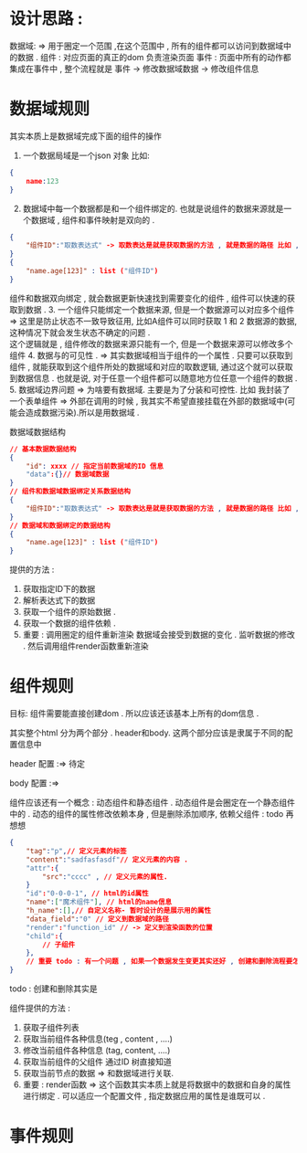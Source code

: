 # 设计思路 :

数据域: => 用于圈定一个范围 ,在这个范围中 , 所有的组件都可以访问到数据域中的数据 . 
组件 : 对应页面的真正的dom 负责渲染页面
事件 : 页面中所有的动作都集成在事件中 , 整个流程就是  事件 -> 修改数据域数据 -> 修改组件信息  

# 数据域规则

其实本质上是数据域完成下面的组件的操作

1. 一个数据局域是一个json 对象 比如:

```json
{
    name:123
}
```
2. 数据域中每一个数据都是和一个组件绑定的. 也就是说组件的数据来源就是一个数据域 ,  组件和事件映射是双向的 . 
```json
{
    "组件ID":"取数表达式" -> 取数表达是就是获取数据的方法 , 就是数据的路径 比如 , name.age[123], 表示的就是获取 对象或者map 中的name字段的age数组的第123 号.
}
{
    "name.age[123]" : list ("组件ID")
}
```
组件和数据双向绑定 , 就会数据更新快速找到需要变化的组件  , 组件可以快速的获取到数据 . 
3. 一个组件只能绑定一个数据来源, 但是一个数据源可以对应多个组件 => 这里是防止状态不一致导致征用, 比如A组件可以同时获取 1 和 2 数据源的数据, 这种情况下就会发生状态不确定的问题 .  
这个逻辑就是 , 组件修改的数据来源只能有一个, 但是一个数据来源可以修改多个组件
4. 数据与的可见性 . =>
其实数据域相当于组件的一个属性 . 只要可以获取到组件 , 就能获取到这个组件所处的数据域和对应的取数逻辑, 通过这个就可以获取到数据信息 . 
也就是说, 对于任意一个组件都可以随意地方位任意一个组件的数据 . 
5. 数据域边界问题 => 为啥要有数据域. 主要是为了分装和可控性. 
比如 我封装了一个表单组件 => 外部在调用的时候 , 我其实不希望直接挂载在外部的数据域中(可能会造成数据污染).所以是用数据域 . 


数据域数据结构 

```json
// 基本数据数据结构
{
    "id": xxxx // 指定当前数据域的ID 信息
    "data":{}// 数据域数据
}
// 组件和数据域数据绑定关系数据结构
{
    "组件ID":"取数表达式" -> 取数表达是就是获取数据的方法 , 就是数据的路径 比如 , name.age[123], 表示的就是获取 对象或者map 中的name字段的age数组的第123 号.
}
// 数据域和数据绑定的数据结构
{
    "name.age[123]" : list ("组件ID")
}
```

提供的方法 : 
1. 获取指定ID下的数据
2. 解析表达式下的数据
3. 获取一个组件的原始数据 . 
4. 获取一个数据的组件依赖 . 
5. 重要 : 调用圈定的组件重新渲染 数据域会接受到数据的变化 . 监听数据的修改 . 然后调用组件render函数重新渲染

# 组件规则

目标: 组件需要能直接创建dom . 所以应该还该基本上所有的dom信息 . 

其实整个html 分为两个部分  . header和body. 这两个部分应该是隶属于不同的配置信息中

header 配置 :=> 待定

body 配置 :=> 

组件应该还有一个概念 : 动态组件和静态组件 . 
动态组件是会圈定在一个静态组件中的 . 动态的组件的属性修改依赖本身 , 但是删除添加顺序, 依赖父组件 : todo 再想想

```json
{
    "tag":"p",// 定义元素的标签
    "content":"sadfasfasdf"// 定义元素的内容 . 
    "attr":{
        "src":"cccc" , // 定义元素的属性.
    }
    "id":"0-0-0-1", // html的id属性
    "name":["魔术组件"], // html的name信息
    "h_name":[],// 自定义名称- 暂时设计的是展示用的属性
    "data_field":"0" // 定义到数据域的路径
    "render":"function_id" // -> 定义到渲染函数的位置
    "child":{
        // 子组件
    },
    // 重要 todo : 有一个问题 , 如果一个数据发生变更其实还好 , 创建和删除流程要怎么处理 ? 
}
```

todo : 创建和删除其实是

组件提供的方法 :
1. 获取子组件列表
2. 获取当前组件各种信息(teg , content , ....)
3. 修改当前组件各种信息 (tag, content, ....)
4. 获取当前组件的父组件 通过ID 树直接知道
5. 获取当前节点的数据 => 和数据域进行关联. 
6. 重要 : render函数 => 这个函数其实本质上就是将数据中的数据和自身的属性进行绑定 . 可以适应一个配置文件 , 指定数据应用的属性是谁既可以 . 

# 事件规则